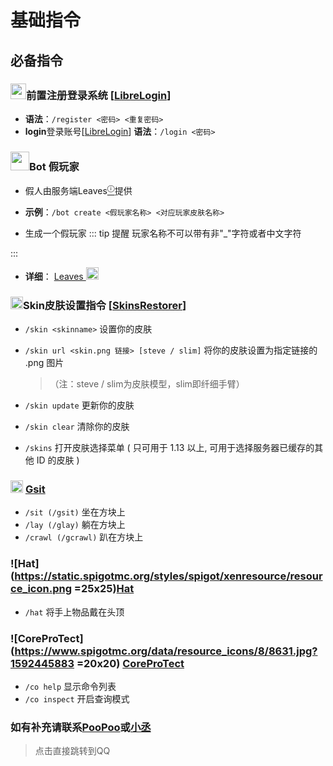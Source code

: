 ﻿# 基础指令

## 必备指令

### <img width="25" height="25" src="https://www.spigotmc.org/data/resource_icons/101/101040.jpg?1648584508">前置注册登录系统 [[LibreLogin](https://www.spigotmc.org/threads/librelogin-auto-login-2fa-bedrock-support.551817/ "Spigot")]

 + **语法**：`/register <密码> <重复密码>`
 + **login**登录账号[[LibreLogin](https://www.spigotmc.org/threads/librelogin-auto-login-2fa-bedrock-support.551817/ "Spigot")]
 **语法**：`/login <密码>` 
### <img width="30" height="30" src="https://avatars.githubusercontent.com/u/93428079?s=200&v=4"/>**Bot** 假玩家
 + 假人由服务端Leaves[<sup>ⓘ</sup>](#Leaves介绍)提供

 + **示例**：`/bot create <假玩家名称> <对应玩家皮肤名称>`

 + 生成一个假玩家
 ::: tip 提醒
    玩家名称不可以带有非"_"字符或者中文字符
  
  :::

 +  **详细**：
  [Leaves <img width="20" height="20"
   src="https://avatars.githubusercontent.com/u/93428079?s=200&v=4"/>](https://docs.leavesmc.org/zh_Hans/leaves/reference/fakeplayer "Leaves官方文档")

### <img width="20" src="https://www.spigotmc.org/data/resource_icons/2/2124.jpg?1613507589">**Skin**皮肤设置指令 [[SkinsRestorer](https://www.spigotmc.org/resources/%E2%9C%A6-minetrax-suite-plugin-%E2%9C%A6-all-in-one-minecraft-web-software.102635/update?update=533295 "Spigot")]
+ `/skin <skinname>`	                                设置你的皮肤

+ `/skin url <skin.png 链接> [steve / slim]`	将你的皮肤设置为指定链接的 .png 图片 

  > （注：steve / slim为皮肤模型，slim即纤细手臂）

+ `/skin update`	                                        更新你的皮肤

+ `/skin clear`	                                        清除你的皮肤

+ `/skins`	                                                打开皮肤选择菜单 ( 只可用于 1.13 以上, 可用于选择服务器已缓存的其他 ID 的皮肤 )
### <img width="20" src="https://www.spigotmc.org/data/resource_icons/62/62325.jpg?1564519207"> [Gsit](https://www.spigotmc.org/resources/gsit-modern-sit-seat-and-chair-lay-and-crawl-plugin-1-16-1-20-6.62325/update?update=483709 "Spigot")
+ `/sit (/gsit)` 坐在方块上
+ `/lay (/glay)` 躺在方块上
+ `/crawl (/gcrawl)` 趴在方块上

### ![Hat](https://static.spigotmc.org/styles/spigot/xenresource/resource_icon.png =25x25)[Hat](https://www.spigotmc.org/resources/hats.109312/)

+ `/hat`	                   将手上物品戴在头顶 <br>
### ![CoreProTect](https://www.spigotmc.org/data/resource_icons/8/8631.jpg?1592445883 =20x20) [CoreProTect](https://www.spigotmc.org/resources/coreprotect.8631/)
+ `/co help`	                        显示命令列表
+ `/co inspect`	                开启查询模式



### 如有补充请联系[PooPoo](https://qm.qq.com/q/zw8s49uTcs)或[小丞](https://qm.qq.com/q/Cn9FvE1HNu)

> 点击直接跳转到QQ
